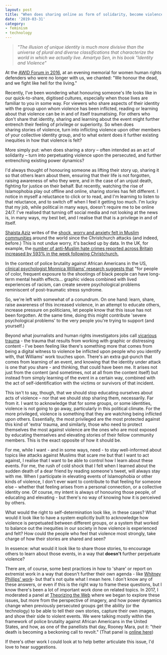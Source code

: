 ```yaml
---
layout: post
title: "When does sharing online as form of solidarity, become violence?"
date: '2019-03-31'
category:
- feminism
- technology
---
```


>*"The illusion of unique identity is much more divisive than the universe of plural and diverse classifications that characterize the world in which we actually live.*
*Amartya Sen, in his book "Identity and Violence"*

At the [AWID Forum in 2016](https://www.awid.org/awid-international-forum), at an evening memorial for women human rights defenders who were no longer with us, we chanted: "We honour the dead, and we fight like hell for the living."

Recently, I've been wondering what honouring someone's life looks like in our quick-to-share, digitised cultures, especially when those lives are familiar to you in some way. For viewers who share aspects of their identity with the group upon whom violence has been inflicted, reading or learning about that violence can be in and of itself traumatising. For others who don't share that identity, sharing and learning about the event might further entrench their feeling of privilege or superiority. So when does sharing stories of violence, turn into inflicting violence upon other members of your collective identity group, and to what extent does it further existing inequities in how that violence is felt? 

More simply put: when does sharing a story – often intended as an act of solidarity – turn into perpetuating violence upon the persecuted, and further entrenching existing power dynamics?

<!--more-->

I'd always thought of honouring someone as lifting their story up, sharing it so that others learn about them, ensuring that their life is not forgotten, raising awareness of who they were, and in the case of an unjust death, fighting for justice on their behalf. But recently, watching the rise of Islamophobia play out offline and online, sharing stories has felt different. I notice in myself a reluctance to click or to read, and I'm learning to listen to that reluctance, and to switch off when I feel it getting too much. I'm lucky that my job, while political in many ways, doesn't require me to be online 24/7. I've realised that turning off social media and not looking at the news is, in many ways, my best bet, and I realise that that is a privilege in and of itself.

[Shaista Aziz](https://twitter.com/shaistaAziz) writes of the [shock, worry and anxiety felt in Muslim communities](https://www.theguardian.com/commentisfree/2019/mar/21/islamophobia-attacks-uk-muslims-christchurch-far-right) around the world since the Christchurch attacks (and indeed, before.) This is not undue worry, it's backed up by data. In the UK, for example, the [number of anti-Muslim hate crimes reported across Britain increased by 593% in the week following Christchurch.](https://www.theguardian.com/society/2019/mar/22/anti-muslim-hate-crimes-soar-in-uk-after-christchurch-shootings) 

In the context of police brutality against African Americans in the US, [clinical psychologist Monnica Williams' research suggests that](https://www.pbs.org/newshour/nation/black-pain-gone-viral-racism-graphic-videos-can-create-ptsd-like-trauma) "for people of color, frequent exposure to the shootings of black people can have long-term mental health effects... graphic videos combined with lived experiences of racism, can create severe psychological problems reminiscent of post-traumatic stress syndrome.

So, we're left with somewhat of a conundrum. On one hand: learn, share, raise awareness of this increased violence, in an attempt to educate others, increase pressure on politicians, let people know that this issue has not been forgotten. At the same time, doing this might contribute 'severe psychological problems' to the very people you're trying to support (and yourself.)

Beyond what journalists and human rights investigators jobs call [vicarious trauma](https://firstdraftnews.org/inside-storyful-vicarious-trauma-ensuring-well-newsroom/) - the trauma that results from working with graphic or distressing content - I've been feeling like there's something more that comes from being a digital witness to violence be inflicted upon people who you identify with, that Williams' work touches upon. There's an extra gut-punch that comes from learning of an event, and knowing that the identity under attack is one that you share - and thinking, that could have been me. It arises not just from the content (and sometimes, not at all from the content itself) but instead from simply learning of the event in a certain way, combined with the act of self-identification with the victims or survivors of that incident. 

This isn't to say, though, that we should stop educating ourselves about acts of violence – nor that we should stop sharing them, necessarily. Far from it. I want to acknowledge that for some groups, or some identities, violence is not going to go away, particularly in this political climate. For the more privileged, violence is something that they are watching being inflicted upon others. Essentially, the most privileged are the most protected against this kind of 'extra' trauma, and similarly, those who need to protect themselves the most against violence are the ones who are most exposed by educating themselves and elevating stories of their fellow community members. This is the exact opposite of how it should be. 

For me, while I want - and in some ways, need - to stay well-informed about topics like attacks against Muslims that scare me but that I want to act against, I realise that I want to be able to control how I learn about these events. For me, the rush of cold shock that I felt when I learned about the sudden death of a dear friend by reading someone's tweet, will always stay with me. When I participate in elevating events of Islamophobia or other kinds of violence, I don't ever want to contribute to that feeling for someone else – whether that feeling arises from a personal connection, or a collective identity one. Of course, my intent is always of honouring those people, of educating and elevating - but there's no way of knowing how it is perceived by others.

What would the right to self-determination look like, in these cases? What would it look like to have a system explicitly built to acknowledge how violence is perpetuated between different groups, or a system that worked to balance out the inequities in our society in how violence is experienced and felt? How could the people who feel that violence most strongly, take charge of how their stories are shared and seen? 

In essence: what would it look like to share those stories, to encourage others to learn about those events, in a way that **doesn't** further perpetuate violence? 

There are, of course, some best practices in how to 'share' or report on extremist work in a way that doesn't further their own agenda - like [Whitney Phillips' work](https://datasociety.net/output/oxygen-of-amplification/)- but that's not quite what I mean here. I don't know any of these answers, or even if this is the right way to frame these questions, but I know there's been a lot of important work done on related topics. In 2017, I moderated a panel at [Theorizing the Web](http://theorizingtheweb.tumblr.com/2017/program) where we began to explore these issues, but more from the perspective of imagery, and how power dynamics change when previously persecuted groups get the ability (or the technology) to be able to tell their own stories, capture their own images, and show their side to violent events. We were talking mostly within the framework of police brutality against African Americans in the United States, and how, as one of the panellists that day, Rooney Mara, put it: "their death is becoming a beckoning call to revolt." (That panel is [online here](https://archive.org/details/TtW17/TtW17-b6_The_mis_Use_of_Culture.mp4)) 

If there's other work I could look at to help better articulate this issue, I'd love to hear suggestions. 

